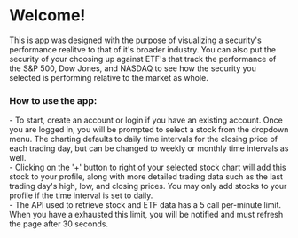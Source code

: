 <h1>Welcome!</h1>
<p>This is app was designed with the purpose of visualizing a security's performance realitve to that of it's broader industry. You can also put the security of your choosing up against ETF's that track the performance of the S&P 500, Dow Jones, and NASDAQ to see how the security you selected is performing relative to the market as whole.<p>
<h3>How to use the app:</h3>
- To start, create an account or login if you have an existing account. Once you are logged in, you will be prompted to select a stock from the dropdown menu. The charting defaults to daily time intervals for the closing price of each trading day, but can be changed to weekly or monthly time intervals as well. 
<br>
- Clicking on the '+' button to right of your selected stock chart will add this stock to your profile, along with more detailed trading data such as the last trading day's high, low, and closing prices. You may only add stocks to your profile if the time interval is set to daily. 
<br>
- The API used to retrieve stock and ETF data has a 5 call per-minute limit. When you have a exhausted this limit, you will be notified and must refresh the page after 30 seconds. 
